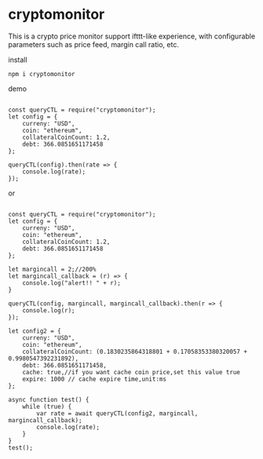 # cryptomonitor

This is a crypto price monitor support ifttt-like experience, with configurable parameters such as price feed, margin call ratio, etc.

install 
```
npm i cryptomonitor
```

demo
```

const queryCTL = require("cryptomonitor");
let config = {
    curreny: "USD",
    coin: "ethereum",
    collateralCoinCount: 1.2,
    debt: 366.0851651171458
};

queryCTL(config).then(rate => {
    console.log(rate);
});

```

or

```

const queryCTL = require("cryptomonitor");
let config = {
    curreny: "USD",
    coin: "ethereum",
    collateralCoinCount: 1.2,
    debt: 366.0851651171458
};

let margincall = 2;//200%
let margincall_callback = (r) => {
    console.log("alert!! " + r);
}

queryCTL(config, margincall, margincall_callback).then(r => {
    console.log(r);
});

let config2 = {
    curreny: "USD",
    coin: "ethereum",
    collateralCoinCount: (0.1830235864318801 + 0.17058353380320057 + 0.9980547392231892),
    debt: 366.0851651171458,
    cache: true,//if you want cache coin price,set this value true
    expire: 1000 // cache expire time,unit:ms
};

async function test() {
    while (true) {
        var rate = await queryCTL(config2, margincall, margincall_callback);
        console.log(rate);
    }   
}
test();

```

